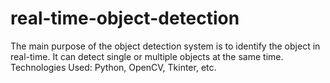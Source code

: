 # real-time-object-detection
 The main purpose of the object detection system is to identify the object in real-time. It can detect single or multiple objects at the same time. Technologies Used: Python, OpenCV, Tkinter, etc.
